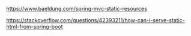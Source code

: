 

https://www.baeldung.com/spring-mvc-static-resources

https://stackoverflow.com/questions/42393211/how-can-i-serve-static-html-from-spring-boot